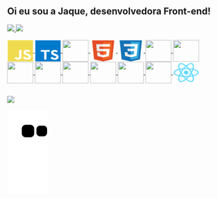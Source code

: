 ## Oi eu sou a Jaque, desenvolvedora Front-end!
<div>
  <a href="https://github.com/scallopc">
  <img height="170em" src="https://github-readme-stats.vercel.app/api?username=scallopc&show_icons=true&theme=swift&include_all_commits=true&count_private=true"/>
  <img height="170em" src="https://github-readme-stats.vercel.app/api/top-langs/?username=scallopc&layout=compact&langs_count=7&theme=swift"/>
</div>
<div><br>
  <img align="center"  height="50" width="60" src="https://raw.githubusercontent.com/devicons/devicon/master/icons/javascript/javascript-plain.svg">
  <img align="center"  height="50" width="60" src="https://raw.githubusercontent.com/devicons/devicon/master/icons/typescript/typescript-plain.svg">
  <img align="center"  height="50" width="60" src="https://cdn.jsdelivr.net/gh/devicons/devicon/icons/azure/azure-original.svg">
  <img align="center"  height="50" width="60" src="https://raw.githubusercontent.com/devicons/devicon/master/icons/html5/html5-original.svg">
  <img align="center"  height="50" width="60" src="https://raw.githubusercontent.com/devicons/devicon/master/icons/css3/css3-original.svg">
  <img align="center"  height="50" width="60" src="https://cdn.jsdelivr.net/gh/devicons/devicon/icons/bootstrap/bootstrap-original.svg" />
  <img align="center"  height="50" width="60" src="https://cdn.jsdelivr.net/gh/devicons/devicon/icons/figma/figma-original.svg" />
  <img align="center"  height="50" width="60" src="https://cdn.jsdelivr.net/gh/devicons/devicon/icons/ionic/ionic-original.svg" />
  <img align="center"  height="50" width="60" src="https://cdn.jsdelivr.net/gh/devicons/devicon/icons/photoshop/photoshop-plain.svg" />
  <img align="center"  height="50" width="60" src="https://cdn.jsdelivr.net/gh/devicons/devicon/icons/sass/sass-original.svg" />
  <img align="center"  height="50" width="60" src="https://cdn.jsdelivr.net/gh/devicons/devicon/icons/vscode/vscode-original.svg" />
  <img align="center"  height="50" width="60" src="https://cdn.jsdelivr.net/gh/devicons/devicon/icons/xd/xd-plain.svg" />
  <img align="center"  height="50" width="60" src="https://cdn.jsdelivr.net/gh/devicons/devicon/icons/wordpress/wordpress-original.svg" />
  <img align="center"  height="50" width="60" src="https://raw.githubusercontent.com/devicons/devicon/master/icons/react/react-original.svg" />
</div>
  
  ##
 
<div> 
  <a href="https://www.linkedin.com/in/jaquelinepcosta" target="_blank"><img src="https://img.shields.io/badge/-LinkedIn-%230077B5?style=for-the-badge&logo=linkedin&logoColor=white" target="_blank"></a> 
  
   ![Snake animation](https://github.com/scallopc/scallopc/blob/output/github-contribution-grid-snake.svg) 
  
</div>
